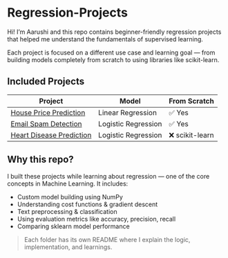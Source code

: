 # Regression-Projects

Hi! I’m Aarushi and this repo contains beginner-friendly regression projects that helped me understand the fundamentals of supervised learning.

Each project is focused on a different use case and learning goal — from building models completely from scratch to using libraries like scikit-learn.

## Included Projects

| Project | Model | From Scratch |
|--------|--------|---------------|
| [House Price Prediction](https://github.com/aarushitandon0/Regression-Projects/tree/main/1.%20House%20Price%20Predictor) | Linear Regression | ✅ Yes |
| [Email Spam Detection](https://github.com/aarushitandon0/Regression-Projects/tree/main/2.%20Email%20Spam%20Classifier) | Logistic Regression | ✅ Yes |
| [Heart Disease Prediction](https://github.com/aarushitandon0/Regression-Projects/tree/main/3.%20Heart%20Disease%20Predictor) | Logistic Regression | ❌ scikit-learn | 

## Why this repo?
I built these projects while learning about regression — one of the core concepts in Machine Learning. It includes:
- Custom model building using NumPy
- Understanding cost functions & gradient descent
- Text preprocessing & classification
- Using evaluation metrics like accuracy, precision, recall
- Comparing sklearn model performance

> Each folder has its own README where I explain the logic, implementation, and learnings.
